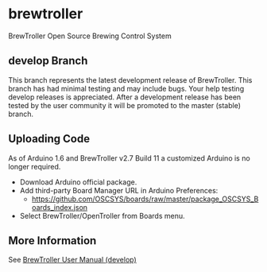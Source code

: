 # brewtroller
BrewTroller Open Source Brewing Control System

## develop Branch
This branch represents the latest development release of BrewTroller. This branch has had minimal testing and may include bugs. Your help testing develop releases is appreciated. After a development release has been tested by the user community it will be promoted to the master (stable) branch.

## Uploading Code
As of Arduino 1.6 and BrewTroller v2.7 Build 11 a customized Arduino is no longer required.

* Download Arduino official package.
* Add third-party Board Manager URL in Arduino Preferences:
  *  https://github.com/OSCSYS/boards/raw/master/package_OSCSYS_Boards_index.json
* Select BrewTroller/OpenTroller from Boards menu.

## More Information
See [BrewTroller User Manual (develop)](https://github.com/OSCSYS/brewtroller/wiki/BrewTroller-v2.7-Manual-%28develop%29)
